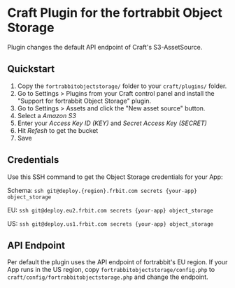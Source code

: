 # Craft Plugin for the fortrabbit Object Storage

Plugin changes the default API endpoint of Craft's S3-AssetSource.


## Quickstart

1. Copy the `fortrabbitobjectstorage/` folder to your `craft/plugins/` folder.
2. Go to Settings > Plugins from your Craft control panel and install the "Support for fortrabbit Object Storage" plugin.
3. Go to Settings > Assets and click the "New asset source" button.
4. Select a *Amazon S3*
5. Enter your *Access Key ID (KEY)* and *Secret Access Key (SECRET)*
6. Hit *Refesh* to get the bucket
7. Save

## Credentials

Use this SSH command to get the Object Storage credentials for your App:

Schema: `ssh git@deploy.{region}.frbit.com secrets {your-app} object_storage`

EU: `ssh git@deploy.eu2.frbit.com secrets {your-app} object_storage`

US: `ssh git@deploy.us1.frbit.com secrets {your-app} object_storage`


## API Endpoint

Per default the plugin uses the API endpoint of fortrabbit's EU region. If your App runs in the US region, copy `fortrabbitobjectstorage/config.php` to `craft/config/fortrabbitobjectstorage.php` and change the endpoint. 
